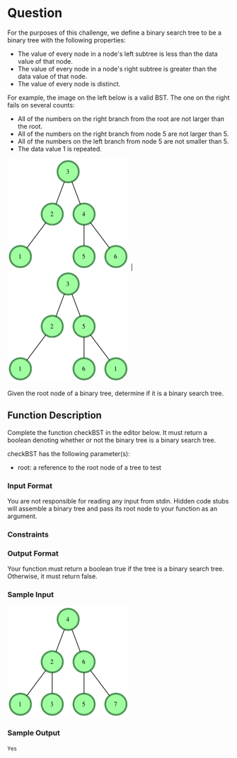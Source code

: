 # Question

For the purposes of this challenge, we define a binary search tree to be a binary tree with the following properties:

* The value of every node in a node's left subtree is less than the data value of that node.
* The value of every node in a node's right subtree is greater than the data value of that node.
* The value of every node is distinct.

For example, the image on the left below is a valid BST. The one on the right fails on several counts:
- All of the numbers on the right branch from the root are not larger than the root.
- All of the numbers on the right branch from node 5 are not larger than 5.
- All of the numbers on the left branch from node 5 are not smaller than 5.
- The data value 1 is repeated.

![image](./sample1.png) | ![image](./sample2.png)

Given the root node of a binary tree, determine if it is a binary search tree.

## Function Description
Complete the function checkBST in the editor below. It must return a boolean denoting whether or not the binary tree is a binary search tree.

checkBST has the following parameter(s):

* root: a reference to the root node of a tree to test

### Input Format

You are not responsible for reading any input from stdin. Hidden code stubs will assemble a binary tree and pass its root node to your function as an argument.

### Constraints

### Output Format

Your function must return a boolean true if the tree is a binary search tree. Otherwise, it must return false.

### Sample Input
![image](./input1.png)
### Sample Output
    Yes
